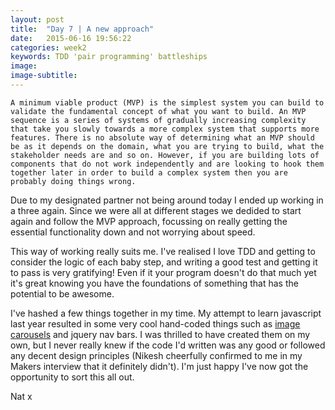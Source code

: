 ```yaml
---
layout: post
title:  "Day 7 | A new approach"
date:   2015-06-16 19:56:22
categories: week2 
keywords: TDD 'pair programming' battleships
image: 
image-subtitle:
---
```



`` A minimum viable product (MVP) is the simplest system you can build to validate the fundamental concept of what you want to build. An MVP sequence is a series of systems of gradually increasing complexity that take you slowly towards a more complex system that supports more features. There is no absolute way of determining what an MVP should be as it depends on the domain, what you are trying to build, what the stakeholder needs are and so on. However, if you are building lots of components that do not work independently and are looking to hook them together later in order to build a complex system then you are probably doing things wrong. ``

Due to my designated partner not being around today I ended up working in a three again. Since we were all at different stages we dedided to start again and follow the MVP approach, focussing on really getting the essential functionality down and not worrying about speed.

This way of working really suits me. I've realised I love TDD and getting to consider the logic of each baby step, and writing a good test and getting it to pass is very gratifying! Even if it your program doesn't do that much yet it's great knowing you have the foundations of something that has the potential to be awesome.

I've hashed a few things together in my time. My attempt to learn javascript last year resulted in some very cool hand-coded things such as <a href="http://www.natalie-akam.com/carousel/carousel_template.html">image carousels</a> and jquery nav bars. I was thrilled to have created them on my own, but I never really knew if the code I'd written was any good or followed any decent design principles (Nikesh cheerfully confirmed to me in my Makers interview that it definitely didn't). I'm just happy I've now got the opportunity to sort this all out. 

Nat x